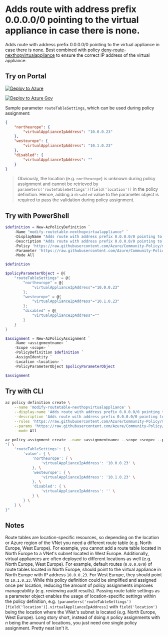 # Adds route with address prefix 0.0.0.0/0 pointing to the virtual appliance in case there is none.

Adds route with address prefix 0.0.0.0/0 pointing to the virtual appliance in case there is none. Best combined with policy [deny-route-nexthopvirtualappliance](https://github.com/Azure/Community-Policy/tree/master/Policies/Network/deny-route-nexthopvirtualappliance) to ensure the correct IP address of the virtual appliance.

## Try on Portal

[![Deploy to Azure](http://azuredeploy.net/deploybutton.png)](https://portal.azure.com/#blade/Microsoft_Azure_Policy/CreatePolicyDefinitionBlade/uri/https%3A%2F%2Fraw.githubusercontent.com%2FAzure%2FCommunity-Policy%2Fmaster%2FPolicies%2FNetwork%2Fmodify-routetable-nexthopvirtualappliance%2Fazurepolicy.json)

[![Deploy to Azure Gov](https://docs.microsoft.com/azure/governance/policy/media/deploy/deployGovbutton.png)](https://portal.azure.us/?#blade/Microsoft_Azure_Policy/CreatePolicyDefinitionBlade/uri/https%3A%2F%2Fraw.githubusercontent.com%2FAzure%2FCommunity-Policy%2Fmaster%2FPolicies%2FNetwork%2Fmodify-routetable-nexthopvirtualappliance%2Fazurepolicy.json)

Sample parameter ```routeTableSettings```, which can be used during policy assignment:
```json
{
    "northeurope": {
        "virtualApplianceIpAddress": "10.0.0.23"
    },
    "westeurope": {
        "virtualApplianceIpAddress": "10.1.0.23"
    },
    "disabled": {
        "virtualApplianceIpAddress": ""
    }
}
```

> Obviously, the location (e.g. ```northeurope```) is unknown during policy assignment and cannot be retrieved by ```parameters('routeTableSettings')[field('location')]``` in the policy definition. Hence, adding a ```disabled``` value to the parameter object is required to pass the validation during policy assignment.

## Try with PowerShell

```powershell
$definition = New-AzPolicyDefinition `
    -Name "modify-routetable-nexthopvirtualappliance" `
    -DisplayName "Adds route with address prefix 0.0.0.0/0 pointing to the virtual appliance in case there is none" `
    -Description "Adds route with address prefix 0.0.0.0/0 pointing to the virtual appliance in case there is none. Best combined with policy deny-route-nexthopvirtualappliance to ensure the correct IP address of the virtual appliance." `
    -Policy 'https://raw.githubusercontent.com/Azure/Community-Policy/master/Policies/Network/modify-routetable-nexthopvirtualappliance/azurepolicy.rules.json' `
    -Parameter 'https://raw.githubusercontent.com/Azure/Community-Policy/master/Policies/Network/modify-routetable-nexthopvirtualappliance/azurepolicy.parameters.json' `
    -Mode All

$definition

$policyParameterObject = @{
    "routeTableSettings" = @{
        "northeurope" = @{
            "virtualApplianceIpAddress"="10.0.0.23"
        }; 
        "westeurope" = @{
            "virtualApplianceIpAddress"="10.1.0.23"
        }; 
        "disabled" = @{
            "virtualApplianceIpAddress"=""
        }
    }
}

$assignment = New-AzPolicyAssignment `
    -Name <assignmentname> `
    -Scope <scope> `
    -PolicyDefinition $definition `
    -AssignIdentity `
    -Location <location> `
    -PolicyParameterObject $policyParameterObject

$assignment
```

## Try with CLI

```sh
az policy definition create \
    --name 'modify-routetable-nexthopvirtualappliance' \
    --display-name 'Adds route with address prefix 0.0.0.0/0 pointing to the virtual appliance in case there is none' \
    --description 'Adds route with address prefix 0.0.0.0/0 pointing to the virtual appliance in case there is none. Best combined with policy deny-route-nexthopvirtualappliance to ensure the correct IP address of the virtual appliance.' \
    --rules 'https://raw.githubusercontent.com/Azure/Community-Policy/master/Policies/Network/modify-routetable-nexthopvirtualappliance/azurepolicy.rules.json' \
    --params 'https://raw.githubusercontent.com/Azure/Community-Policy/master/Policies/Network/modify-routetable-nexthopvirtualappliance/azurepolicy.parameters.json' \
    --mode All

az policy assignment create --name <assignmentname> --scope <scope> --policy 'modify-routetable-nexthopvirtualappliance' --assign-identity --location <location> --params \
"{ \
    'routeTableSettings': { \
        'value': { \
            'northeurope': { \
                'virtualApplianceIpAddress': '10.0.0.23' \
            }, \
            'westeurope': { \
                'virtualApplianceIpAddress': '10.1.0.23' \
            }, \
            'disabled': { \
                'virtualApplianceIpAddress': '' \
            } \
        } \
    } \
}"
```

## Notes
Route tables are location-specific resources, so depending on the location or Azure region of the VNet you need a different route table (e.g. North Europe, West Europe). For example, you cannot add a route table located in North Europe to a VNet's subnet located in West Europe. Additionally, virtual appliances are often deployed to different locations as well (e.g. North Europe, West Europe). For example, default routes (```0.0.0.0/0```) of route tables located in North Europe, should point to the virtual appliance in North Europe with IP address ```10.0.0.23```. For West Europe, they should point to ```10.1.0.23```. While this policy definition could be simplified and assigned once per location, reducing the amount of policy assignments improves manageability (e.g. reviewing audit results). Passing route table settings as a parameter object enables the usage of location-specific settings within the policy definition, e.g. ```[parameters('routeTableSettings')[field('location')].virtualApplianceIpAddress]``` with ```field('location')``` being the location where the VNet's subnet is located (e.g. North Europe, West Europe). Long story short, instead of doing _n_ policy assignments with _n_ being the amount of locations, you just need one single policy assignment. Pretty neat isn't it.